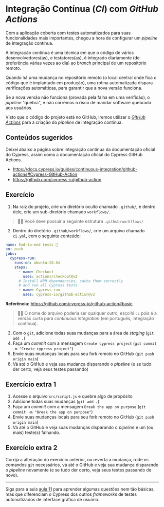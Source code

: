 # Integração Contínua (_CI_) com _GitHub Actions_

Com a aplicação coberta com testes automatizados para suas funcionalidades mais importantes, chegou a hora de configurar um _pipeline_ de integração contínua.

A integração contínua é uma técnica em que o código de vários desenvolvedores(as), e testatores(as), é integrado diariamente (de preferência várias vezes ao dia) ao _branch_ principal de um repositório remoto.

Quando há uma mudança no repositório remoto (o local central onde fica o código que é implantado em produção), uma rotina automatizada dispara verificações automáticas, para garantir que a nova versão funciona.

Se a nova versão não funciona (provada pela falha em uma verificão), o _pipeline_ "quebra", e não corremos o risco de mandar software quebrado aos usuários.

Visto que o código do projeto está no GitHub, iremos utilizar o [_GitHub Actions_](https://github.com/features/actions) para a criação do _pipeline_ de integração contínua.

## Conteúdos sugeridos

Deixei abaixo a página sobre integração contínua da documentação oficial do Cypress, assim como a documentação oficial do Cypress GitHub Actions.

- https://docs.cypress.io/guides/continuous-integration/github-actions#Cypress-GitHub-Action
- https://github.com/cypress-io/github-action

## Exercício

1. Na raiz do projeto, crie um diretório oculto chamado `.github/`, e dentro dele, crie um sub-diretório chamado `workflows/`.

> 👨‍🏫 Você deve possuir a seguinte estrutura `.github/workflows/`

2. Dentro do diretório `.github/workflows/`, crie um arquivo chamado `ci.yml`, com o seguinte conteúdo:

```yml
name: End-to-end tests 🧪
on: push
jobs:
  cypress-run:
    runs-on: ubuntu-20.04
    steps:
      - name: Checkout
        uses: actions/checkout@v2
      # Install NPM dependencies, cache them correctly
      # and run all Cypress tests
      - name: Cypress run
        uses: cypress-io/github-action@v2
```

**Referência:** https://github.com/cypress-io/github-action#basic

> 👨‍🏫 O nome do arquivo poderia ser qualquer outro, escolhi `ci` pois é a versão curta para _continuous integration_ (em português, integração contínua).

3. Com o `git`, adicione todas suas mudanças para a área de _staging_ (`git add .`)
4. Faça um _commit_ com a mensagem `Create cypress project` (`git commit -m "Create cypress project"`)
5. Envie suas mudanças locais para seu fork remoto no GitHub (`git push origin main`)
6. Vá até o GitHub e veja sua mudança disparando o _pipeline_ (e se tudo der certo, veja seus testes passando)

## Exercício extra 1

1. Acesse o arquivo `src/script.js` e quebre algo de propósito
2. Adicione todas suas mudanças (`git add .`)
3. Faça um _commit_ com a mensagem `Break the app on purpose` (`git commit -m "Break the app on purpose"`)
4. Envie suas mudanças locais para seu fork remoto no GitHub (`git push origin main`)
5. Vá até o GitHub e veja suas mudanças disparando o _pipeline_ e um (ou mais) teste(s) falhando.

## Exercício extra 2

Corrija a alteração do exercício anterior, ou reverta a mudança, rode os comandos `git` necessários, vá até o GitHub e veja sua mudança disparando o _pipeline_ novamente (e se tudo der certo, veja seus testes passando de novo).

___

Siga para a aula [aula 11](./11.md) para aprender algumas questões nem tão básicas, mas que diferenciam o Cypress dos outros _frameworks_ de testes automatizados de interface gráfica de usuário.
